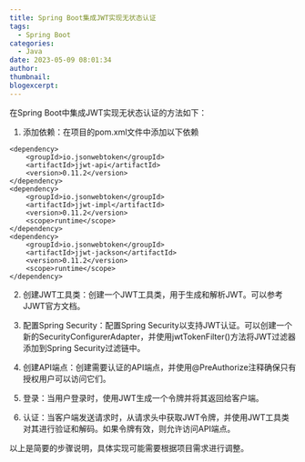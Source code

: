 ```yaml
---
title: Spring Boot集成JWT实现无状态认证
tags:
  - Spring Boot
categories:
  - Java
date: 2023-05-09 08:01:34
author:
thumbnail:
blogexcerpt:
---
```

在Spring Boot中集成JWT实现无状态认证的方法如下：

1. 添加依赖：在项目的pom.xml文件中添加以下依赖

```
<dependency>
    <groupId>io.jsonwebtoken</groupId>
    <artifactId>jjwt-api</artifactId>
    <version>0.11.2</version>
</dependency>
<dependency>
    <groupId>io.jsonwebtoken</groupId>
    <artifactId>jjwt-impl</artifactId>
    <version>0.11.2</version>
    <scope>runtime</scope>
</dependency>
<dependency>
    <groupId>io.jsonwebtoken</groupId>
    <artifactId>jjwt-jackson</artifactId>
    <version>0.11.2</version>
    <scope>runtime</scope>
</dependency>
```

2. 创建JWT工具类：创建一个JWT工具类，用于生成和解析JWT。可以参考JJWT官方文档。

3. 配置Spring Security：配置Spring Security以支持JWT认证。可以创建一个新的SecurityConfigurerAdapter，并使用jwtTokenFilter()方法将JWT过滤器添加到Spring Security过滤链中。

4. 创建API端点：创建需要认证的API端点，并使用@PreAuthorize注释确保只有授权用户可以访问它们。

5. 登录：当用户登录时，使用JWT生成一个令牌并将其返回给客户端。

6. 认证：当客户端发送请求时，从请求头中获取JWT令牌，并使用JWT工具类对其进行验证和解码。如果令牌有效，则允许访问API端点。

以上是简要的步骤说明，具体实现可能需要根据项目需求进行调整。
